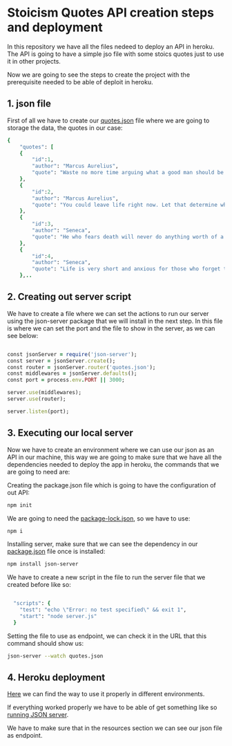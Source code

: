 # Stoicism Quotes API creation steps and deployment

In this repository we have all the files nedeed to deploy an API in heroku. The API is going to have a simple jso file with some stoics quotes just to use it in other projects.

Now we are going to see the steps to create the project with the prerequisite needed to be able of deploit in heroku.

## 1. json file

First of all we have to create our [quotes.json](./quotes.json) file where we are going to storage the data, the quotes in our case:

```ruby
{
    "quotes": [
    {
        "id":1,
        "author": "Marcus Aurelius",
        "quote": "Waste no more time arguing what a good man should be. Be One."
    },
    {
        "id":2,
        "author": "Marcus Aurelius",
        "quote": "You could leave life right now. Let that determine what you do and say and think."
    },
    {
        "id":3,
        "author": "Seneca",
        "quote": "He who fears death will never do anything worth of a man who is alive."
    },
    {
        "id":4,
        "author": "Seneca",
        "quote": "Life is very short and anxious for those who forget the past, neglect the present, and fear the future."
    },..

```

## 2. Creating out server script 

We have to create a file where we can set the actions to run our server using the json-server package that we will install in the next step. In this file is where we can set the port and the file to show in the server, as we can see below:

```ruby

const jsonServer = require('json-server');
const server = jsonServer.create();
const router = jsonServer.router('quotes.json');
const middlewares = jsonServer.defaults();
const port = process.env.PORT || 3000;

server.use(middlewares);
server.use(router);

server.listen(port);

```

## 3. Executing our local server

Now we have to create an environment where we can use our json as an API in our machine, this way we are going to make sure that we have all the dependencies needed to deploy the app in heroku, the commands that we are going to need are:

Creating the package.json file which is going to have the configuration of out API:

```sh
npm init

```

We are going to need the [package-lock.json](./package-lock.json), so we have to use:

```sh
npm i

```

Installing server, make sure that we can see the dependency in our [package.json](./package.json) file once is installed:

```sh
npm install json-server

```

We have to create a new script in the file to run the server file that we created before like so:

```ruby

  "scripts": {
    "test": "echo \"Error: no test specified\" && exit 1",
    "start": "node server.js"
  }

```

Setting the file to use as endpoint, we can check it in the URL that this command should show us:

```sh
json-server --watch quotes.json

```

## 4. Heroku deployment

[Here](https://devcenter.heroku.com/articles/heroku-cli) we can find the way to use it properly in different environments.

If everything worked properly we have to be able of get something like so 
[running JSON server](https://stoic-quotes-app.herokuapp.com/).

We have to make sure that in the resources section we can see our json file as endpoint.
